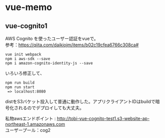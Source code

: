 # vue-memo

## vue-cognito1
AWS Cognito を使ったユーザー認証をvueで。  
参考：https://qiita.com/daikiojm/items/b02c19cfea6766c308ca#  

```
vue init webpack  
npm i aws-sdk --save  
npm i amazon-cognito-identity-js --save
```
いろいろ修正して、
```
npm run build
npm run start
 => localhost:8080
```

distをS3バケット投入して普通に動作した。アプリクライアントIDはbuildで暗号化されるのでデプロイしても大丈夫。

私物awsエンドポイント : http://tobi-vue-cognito-test1.s3-website-ap-northeast-1.amazonaws.com  
ユーザープール：cog2  

